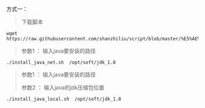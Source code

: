 

方式一：

> 下载脚本

```
wget https://raw.githubusercontent.com/shanzhiliu/script/blob/master/%E5%AE%89%E8%A3%85java/install_java_local.sh
```

> 参数1 ： 输入java要安装的路径

```
./install_java_net.sh  /opt/soft/jdk_1.8 
```





> 参数1 ： 输入java要安装的路径
>
> 参数2 ： 输入java的jdk压缩包位置

```
./install_java_local.sh  /opt/soft/jdk_1.8 
```



